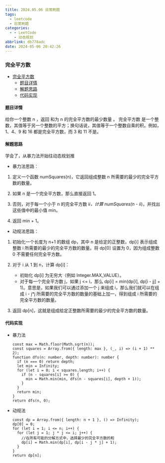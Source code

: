 ```yaml
---
title: 2024.05.06 日常刷题
tags:
  - leetcode
  - 日常刷题
categories:
  - - LeetCode
    - 动态规划
abbrlink: db778adc
date: 2024-05-06 20:42:26
---
```

### 完全平方数

- [完全平方数](#完全平方数)
  - [题目详情](#题目详情)
  - [解题思路](#解题思路)
  - [代码实现](#代码实现)

<!--more-->

#### 题目详情

给你一个整数 n ，返回 和为 n 的完全平方数的最少数量 。
完全平方数 是一个整数，其值等于另一个整数的平方；换句话说，其值等于一个整数自乘的积。例如，1、4、9 和 16 都是完全平方数，而 3 和 11 不是。

#### 解题思路
学会了，从暴力法开始往动态规划推
* 暴力法思路：

1. 定义一个函数 numSquares(n)，它返回组成整数 n 所需要的最少的完全平方数的数量。
  
2. 如果 n 是一个完全平方数，那么直接返回 1。
  
3. 否则，对于每一个小于 n 的完全平方数 i*i，计算 numSquares(n - i*i)，并找出这些值中的最小值 min。
  
4. 返回 min + 1。

* 动规法思路：
1. 初始化一个长度为 n+1 的数组 dp，其中 n 是给定的正整数，dp[i] 表示组成整数 i 所需要的最少的完全平方数的数量。将 dp[0] 设置为 0，因为组成整数 0 不需要任何完全平方数。

2. 对于 i 从 1 到 n，计算 dp[i]：

   * 初始化 dp[i] 为无穷大（例如 Integer.MAX_VALUE）。
   * 对于每一个完全平方数 j，如果 j <= i，那么 dp[i] = min(dp[i], dp[i - jj] + 1)。意思是，如果我们可以通过添加一个 j 来组成 i，那么我们就可以在组成 i - j*j 所需要的完全平方数的数量的基础上加一，得到组成 i 所需要的完全平方数的数量。
3. 返回 dp[n]，这就是组成给定正整数所需要的最少的完全平方数的数量。

#### 代码实现
  
* 暴力法

  ```TS
  const max = Math.floor(Math.sqrt(n));
  const squares = Array.from({ length: max }, (_, i) => (i + 1) ** 2);
  function dfs(n: number, depth: number): number {
    if (n === 0) return depth;
    let min = Infinity;
    for (let i = 0; i < squares.length; i++) {
      if (n - squares[i] >= 0) {
        min = Math.min(min, dfs(n - squares[i], depth + 1));
      }
    }
    return min;
  }
  return dfs(n, 0);
  ```

* 动规法
  
  ```TS
  const dp = Array.from({ length: n + 1 }, () => Infinity);
  dp[0] = 0;
  for (let i = 1; i <= n; i++) {
    for (let j = 1; j * j <= i; j++) {
      //在所有可能的分解方式中，选择最少的完全平方数的和
      dp[i] = Math.min(dp[i], dp[i - j * j] + 1);
    }
  }
  return dp[n];
  ```
